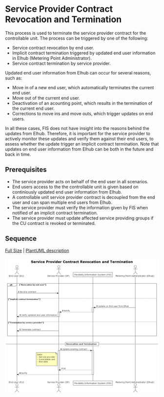 # Service Provider Contract Revocation and Termination

This process is used to terminate the service provider contract for the
controllable unit. The process can be triggered by one of the following:

- Service contract revocation by end user.
- Implicit contract termination triggered by updated end user information in
  Elhub (Metering Point Administrator).  
- Service contract termination by service provider.

Updated end user information from Elhub can occur for several reasons, such as:

- Move in of a new end user, which automatically terminates the current end user.
- Move out of the current end user.
- Deactivation of an acounting point, which results in the termination of the
  current end user.
- Corrections to move ins and move outs, which trigger updates on end users.

In all these cases, FIS does not have insight into the reasons behind the
updates from Elhub. Therefore, it is important for the service provider to
actively monitor these updates and verify them against their end users, to
assess whether the update trigger an implicit contract termination. Note that
updates on end user information from Elhub can be both in the future and back in
time.

## Prerequisites

- The service provider acts on behalf of the end user in all scenarios.
- End users access to the the controllable unit is given based
  on continiously updated end user information from Elhub.
- A controllable unit service provider contract is decoupled from the end user
  and can span multiple end users from Elhub.
- The service provider must verify the information given by FIS when notified
  of an implicit contract termination.
- The service provider must update affected service providing groups if the CU
  contract is revoked or terminated.

## Sequence

[Full Size](../diagrams/revocation.png) |
[PlantUML description](../diagrams/revocation.plantuml)

![Service Provider contract and termination](../diagrams/revocation.png)
